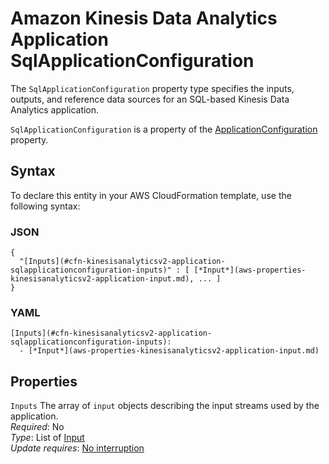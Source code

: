 # Amazon Kinesis Data Analytics Application SqlApplicationConfiguration<a name="aws-properties-kinesisanalyticsv2-application-sqlapplicationconfiguration"></a>

<a name="aws-properties-kinesisanalyticsv2-application-sqlapplicationconfiguration-description"></a>The `SqlApplicationConfiguration` property type specifies the inputs, outputs, and reference data sources for an SQL\-based Kinesis Data Analytics application\.

<a name="aws-properties-kinesisanalyticsv2-application-sqlapplicationconfiguration-inheritance"></a> `SqlApplicationConfiguration` is a property of the [ApplicationConfiguration](aws-properties-kinesisanalyticsv2-application-applicationconfiguration.md) property\.

## Syntax<a name="aws-properties-kinesisanalyticsv2-application-sqlapplicationconfiguration-syntax"></a>

To declare this entity in your AWS CloudFormation template, use the following syntax:

### JSON<a name="aws-properties-kinesisanalyticsv2-application-sqlapplicationconfiguration-syntax.json"></a>

```
{
  "[Inputs](#cfn-kinesisanalyticsv2-application-sqlapplicationconfiguration-inputs)" : [ [*Input*](aws-properties-kinesisanalyticsv2-application-input.md), ... ]
}
```

### YAML<a name="aws-properties-kinesisanalyticsv2-application-sqlapplicationconfiguration-syntax.yaml"></a>

```
[Inputs](#cfn-kinesisanalyticsv2-application-sqlapplicationconfiguration-inputs): 
  - [*Input*](aws-properties-kinesisanalyticsv2-application-input.md)
```

## Properties<a name="aws-properties-kinesisanalyticsv2-application-sqlapplicationconfiguration-properties"></a>

`Inputs`  <a name="cfn-kinesisanalyticsv2-application-sqlapplicationconfiguration-inputs"></a>
The array of `input` objects describing the input streams used by the application\.   
 *Required*: No  
 *Type*: List of [Input](aws-properties-kinesisanalyticsv2-application-input.md)  
 *Update requires*: [No interruption](using-cfn-updating-stacks-update-behaviors.md#update-no-interrupt) 